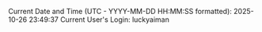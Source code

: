 Current Date and Time (UTC - YYYY-MM-DD HH:MM:SS formatted): 2025-10-26 23:49:37
Current User's Login: luckyaiman
